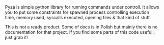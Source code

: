 Pyza is simple python library for running commands under controll. It allows you to put some constraints for spawned process controlling execution time, memory used, syscalls executed, opening files & that kind of stuff.

This is not a ready product. Some of docs is in Polish but mainly there is no documentation for that project. If you find some parts of this code usefull, just grab it!

